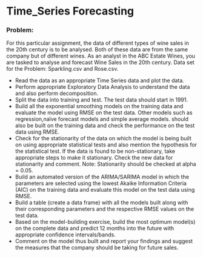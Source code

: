 
# Time_Series Forecasting

### Problem:
For this particular assignment, the data of different types of wine sales in the 20th century is to be analysed. Both of these data are from the same company but of different wines. As an analyst in the ABC Estate Wines, you are tasked to analyse and forecast Wine Sales in the 20th century. Data set for the Problem: Sparkling.csv and Rose.csv.


- Read the data as an appropriate Time Series data and plot the data.
- Perform appropriate Exploratory Data Analysis to understand the data and also perform decomposition.
- Split the data into training and test. The test data should start in 1991.
- Build all the exponential smoothing models on the training data and evaluate the model using RMSE on the test data. Other models such as regression,naïve forecast models and simple average models. should also be built on the training data and check the performance on the test data using RMSE.
- Check for the stationarity of the data on which the model is being built on using appropriate statistical tests and also mention the hypothesis for the statistical test. If the data is found to be non-stationary, take appropriate steps to make it stationary. Check the new data for stationarity and comment. Note: Stationarity should be checked at alpha = 0.05.
- Build an automated version of the ARIMA/SARIMA model in which the parameters are selected using the lowest Akaike Information Criteria (AIC) on the training data and evaluate this model on the test data using RMSE.
- Build a table (create a data frame) with all the models built along with their corresponding parameters and the respective RMSE values on the test data.
- Based on the model-building exercise, build the most optimum model(s) on the complete data and predict 12 months into the future with appropriate confidence intervals/bands.
- Comment on the model thus built and report your findings and suggest the measures that the company should be taking for future sales.
